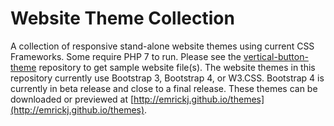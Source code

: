 # Website Theme Collection
A collection of responsive stand-alone website themes using current CSS Frameworks.  Some require PHP 7 to run.  Please see the [vertical-button-theme](https://github.com/emrickj/vertical-button-theme) repository to get sample website file(s).
The website themes in this repository currently use Bootstrap 3, Bootstrap 4, or W3.CSS.  Bootstrap 4 is currently in beta release and close to a final release.
These themes can be downloaded or previewed at [http://emrickj.github.io/themes](http://emrickj.github.io/themes).
